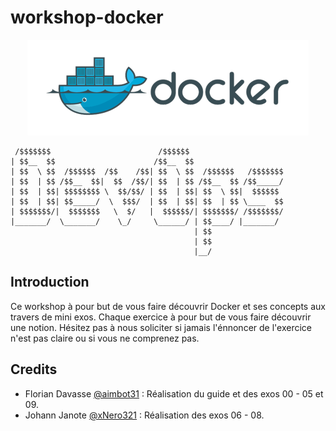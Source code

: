 # workshop-docker

<center><img src="./res/docker-logo.png"/></center>

```
 /$$$$$$$                        /$$$$$$
| $$__  $$                      /$$__  $$
| $$  \ $$  /$$$$$$  /$$    /$$| $$  \ $$  /$$$$$$   /$$$$$$$
| $$  | $$ /$$__  $$|  $$  /$$/| $$  | $$ /$$__  $$ /$$_____/
| $$  | $$| $$$$$$$$ \  $$/$$/ | $$  | $$| $$  \ $$|  $$$$$$
| $$  | $$| $$_____/  \  $$$/  | $$  | $$| $$  | $$ \____  $$
| $$$$$$$/|  $$$$$$$   \  $/   |  $$$$$$/| $$$$$$$/ /$$$$$$$/
|_______/  \_______/    \_/     \______/ | $$____/ |_______/
                                         | $$
                                         | $$
                                         |__/
```

## Introduction
Ce workshop à pour but de vous faire découvrir Docker et ses concepts aux travers de mini exos. Chaque exercice à pour but de vous faire découvrir une notion. Hésitez pas à nous soliciter si jamais l'énnoncer de l'exercice n'est pas claire ou si vous ne comprenez pas.

## Credits
- Florian Davasse [@aimbot31](http://github.com/aimbot31) : Réalisation du guide et des exos 00 - 05 et 09.
- Johann Janote [@xNero321](http://github.com/xNero321) : Réalisation des exos 06 - 08.